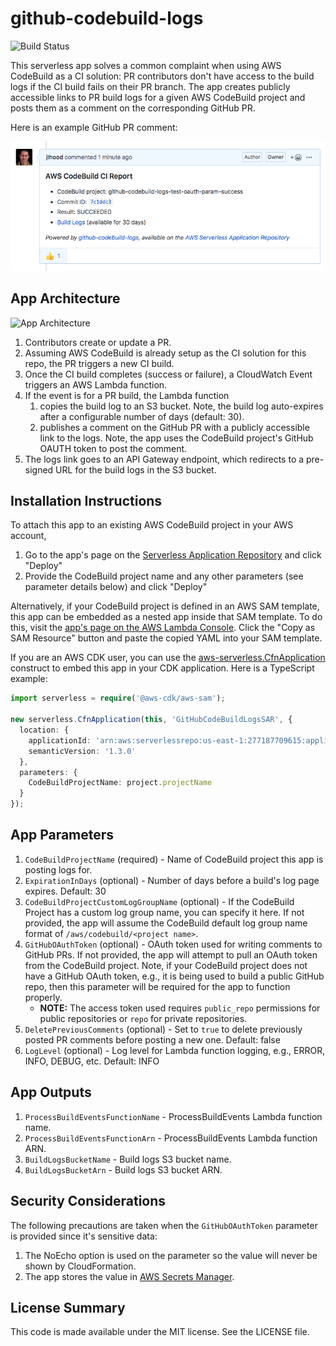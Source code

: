 # github-codebuild-logs

![Build Status](https://codebuild.us-east-1.amazonaws.com/badges?uuid=eyJlbmNyeXB0ZWREYXRhIjoicDlvblNsMkl0Y1hLelczd2EwZVRaVjd2eSs0ejVRWHlJTGtPSng0RDdFOGpsa0Z1YU1nMFNMd3RZbDBBaVZaR1lVMkVRNEFBM2x1NzdsTy9WdFFqeWlrPSIsIml2UGFyYW1ldGVyU3BlYyI6Ik13ZGZtcUVNTWZadnpvaGYiLCJtYXRlcmlhbFNldFNlcmlhbCI6MX0%3D&branch=master)

This serverless app solves a common complaint when using AWS CodeBuild as a CI solution: PR contributors don't have access to the build logs if the CI build fails on their PR branch. The app creates publicly accessible links to PR build logs for a given AWS CodeBuild project and posts them as a comment on the corresponding GitHub PR.

Here is an example GitHub PR comment:

![Screenshot](https://github.com/jlhood/github-codebuild-logs/raw/master/images/screenshot.png)

## App Architecture

![App Architecture](https://github.com/jlhood/github-codebuild-logs/raw/master/images/app-architecture.png)

1. Contributors create or update a PR.
1. Assuming AWS CodeBuild is already setup as the CI solution for this repo, the PR triggers a new CI build.
1. Once the CI build completes (success or failure), a CloudWatch Event triggers an AWS Lambda function.
1. If the event is for a PR build, the Lambda function
    1. copies the build log to an S3 bucket. Note, the build log auto-expires after a configurable number of days (default: 30).
    1. publishes a comment on the GitHub PR with a publicly accessible link to the logs. Note, the app uses the CodeBuild project's GitHub OAUTH token to post the comment.
1. The logs link goes to an API Gateway endpoint, which redirects to a pre-signed URL for the build logs in the S3 bucket.

## Installation Instructions

To attach this app to an existing AWS CodeBuild project in your AWS account,

1. Go to the app's page on the [Serverless Application Repository](https://serverlessrepo.aws.amazon.com/applications/arn:aws:serverlessrepo:us-east-1:277187709615:applications~github-codebuild-logs) and click "Deploy"
1. Provide the CodeBuild project name and any other parameters (see parameter details below) and click "Deploy"

Alternatively, if your CodeBuild project is defined in an AWS SAM template, this app can be embedded as a nested app inside that SAM template. To do this, visit the [app's page on the AWS Lambda Console](https://console.aws.amazon.com/lambda/home#/create/app?applicationId=arn:aws:serverlessrepo:us-east-1:277187709615:applications/github-codebuild-logs). Click the "Copy as SAM Resource" button and paste the copied YAML into your SAM template.

If you are an AWS CDK user, you can use the [aws-serverless.CfnApplication](https://awslabs.github.io/aws-cdk/refs/_aws-cdk_aws-serverless.html#cfnapplication) construct to embed this app in your CDK application. Here is a TypeScript example:

```typescript
import serverless = require('@aws-cdk/aws-sam');

new serverless.CfnApplication(this, 'GitHubCodeBuildLogsSAR', {
  location: {
    applicationId: 'arn:aws:serverlessrepo:us-east-1:277187709615:applications/github-codebuild-logs',
    semanticVersion: '1.3.0'
  },
  parameters: {
    CodeBuildProjectName: project.projectName
  }
});
```

## App Parameters

1. `CodeBuildProjectName` (required) - Name of CodeBuild project this app is posting logs for.
1. `ExpirationInDays` (optional) - Number of days before a build's log page expires. Default: 30
1. `CodeBuildProjectCustomLogGroupName` (optional) - If the CodeBuild Project has a custom log group name, you can specify it here. If not provided, the app will assume the CodeBuild default log group name format of `/aws/codebuild/<project name>`.
1. `GitHubOAuthToken` (optional) - OAuth token used for writing comments to GitHub PRs. If not provided, the app will attempt to pull an OAuth token from the CodeBuild project. Note, if your CodeBuild project does not have a GitHub OAuth token, e.g., it is being used to build a public GitHub repo, then this parameter will be required for the app to function properly.
    * **NOTE:** The access token used requires `public_repo` permissions for public repositories
        or `repo` for private repositories.
1. `DeletePreviousComments` (optional) - Set to `true` to delete previously posted PR comments before posting a new one. Default: false
1. `LogLevel` (optional) - Log level for Lambda function logging, e.g., ERROR, INFO, DEBUG, etc. Default: INFO

## App Outputs

1. `ProcessBuildEventsFunctionName` - ProcessBuildEvents Lambda function name.
1. `ProcessBuildEventsFunctionArn` - ProcessBuildEvents Lambda function ARN.
1. `BuildLogsBucketName` - Build logs S3 bucket name.
1. `BuildLogsBucketArn` - Build logs S3 bucket ARN.

## Security Considerations

The following precautions are taken when the `GitHubOAuthToken` parameter is provided since it's sensitive data:

1. The NoEcho option is used on the parameter so the value will never be shown by CloudFormation.
1. The app stores the value in [AWS Secrets Manager](https://aws.amazon.com/secrets-manager/).

## License Summary

This code is made available under the MIT license. See the LICENSE file.
